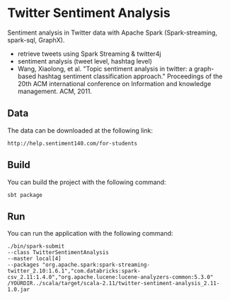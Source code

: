 Twitter Sentiment Analysis
==========================

Sentiment analysis in Twitter data with Apache Spark (Spark-streaming, spark-sql, GraphX).
 
* retrieve tweets using Spark Streaming & twitter4j
* sentiment analysis (tweet level, hashtag level)
* Wang, Xiaolong, et al. "Topic sentiment analysis in twitter: a graph-based hashtag sentiment classification approach." 
  Proceedings of the 20th ACM international conference on Information and knowledge management. ACM, 2011.

Data
------------

The data can be downloaded at the following link:

    http://help.sentiment140.com/for-students
	

Build
------------

You can build the project with the following command:

    sbt package



Run
------------

You can run the application with the following command:

    ./bin/spark-submit   
	--class TwitterSentimentAnalysis   
	--master local[4]   
	--packages "org.apache.spark:spark-streaming-twitter_2.10:1.6.1","com.databricks:spark-csv_2.11:1.4.0","org.apache.lucene:lucene-analyzers-common:5.3.0"  
	/YOURDIR../scala/target/scala-2.11/twitter-sentiment-analysis_2.11-1.0.jar
